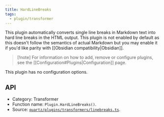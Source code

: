 ```yaml
---
title: HardLineBreaks
tags:
  - plugin/transformer
---
```


This plugin automatically converts single line breaks in Markdown text into hard line breaks in the HTML output. This plugin is not enabled by default as this doesn't follow the semantics of actual Markdown but you may enable it if you'd like parity with [[Obsidian compatibility|Obsidian]].

> [!note] For information on how to add, remove or configure plugins, see the [[Configuration#Plugins|Configuration]] page.

This plugin has no configuration options.

## API

- Category: Transformer
- Function name: `Plugin.HardLineBreaks()`.
- Source: [`quartz/plugins/transformers/linebreaks.ts`](https://github.com/jackyzha0/quartz/blob/v4/quartz/plugins/transformers/linebreaks.ts).
